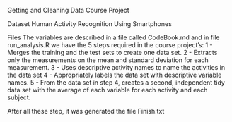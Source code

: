 Getting and Cleaning Data Course Project

Dataset
Human Activity Recognition Using Smartphones

Files
The variables are described in a file called CodeBook.md and in file run_analysis.R we have the 5 steps required in the course project’s:
1 - Merges the training and the test sets to create one data set.
2 - Extracts only the measurements on the mean and standard deviation for each measurement.
3 - Uses descriptive activity names to name the activities in the data set
4 - Appropriately labels the data set with descriptive variable names.
5 - From the data set in step 4, creates a second, independent tidy data set with the average of each variable for each activity and each subject.

After all these step, it was generated the file Finish.txt

